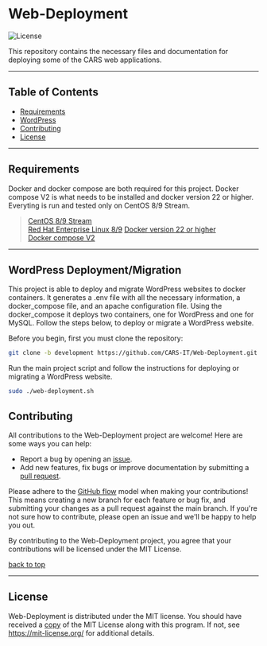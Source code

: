# Web-Deployment

![License](https://img.shields.io/badge/license-MIT-orange.svg)

This repository contains the necessary files and documentation for deploying some of the CARS web applications.

------------
## Table of Contents

- [Requirements](#requirements)
- [WordPress](#wordpress-deploymentmigration)
- [Contributing](#contributing)
- [License](#license)

------------
## Requirements

Docker and docker compose are both required for this project. Docker compose V2 is what needs to be installed and docker version 22 or higher.
Everyting is run and tested only on CentOS 8/9 Stream.

> [CentOS 8/9 Stream](https://www.centos.org/centos-stream/)   
[Red Hat Enterprise Linux 8/9](https://www.redhat.com/en/technologies/linux-platforms/enterprise-linux)
[Docker version 22 or higher](https://docs.docker.com/get-docker/)  
[Docker compose V2](https://docs.docker.com/compose/)

------------
## WordPress Deployment/Migration

This project is able to deploy and migrate WordPress websites to docker containers. It generates a .env file with all the necessary information, a docker_compose file, and an apache configuration file. Using the docker_compose it deploys two containers, one for WordPress and one for MySQL. Follow the steps below, to deploy or migrate a WordPress website.

Before you begin, first you must clone the repository:
```bash
git clone -b development https://github.com/CARS-IT/Web-Deployment.git && cd Web-Deployment
```

Run the main project script and follow the instructions for deploying or migrating a WordPress website.
```bash
sudo ./web-deployment.sh
```

## Contributing

All contributions to the Web-Deployment project are welcome! Here are some ways you can help:
- Report a bug by opening an [issue](https://github.com/CARS-IT/Web-Deployment/issues).
- Add new features, fix bugs or improve documentation by submitting a [pull request](https://github.com/CARS-IT/Web-Deployment/pulls).

Please adhere to the [GitHub flow](https://docs.github.com/en/get-started/quickstart/github-flow) model when making your contributions! This means creating a new branch for each feature or bug fix, and submitting your changes as a pull request against the main branch. If you're not sure how to contribute, please open an issue and we'll be happy to help you out.

By contributing to the Web-Deployment project, you agree that your contributions will be licensed under the MIT License.

[back to top](#table-of-contents)

------------
## License

Web-Deployment is distributed under the MIT license. You should have received a [copy](LICENSE) of the MIT License along with this program. If not, see https://mit-license.org/ for additional details.
